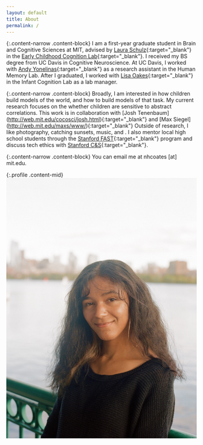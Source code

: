 ```yaml
---
layout: default
title: About
permalink: /
---
```


{:.content-narrow .content-block}
I am a first-year graduate student in Brain and Cognitive Sciences at MIT, advised by [Laura Schulz](https://eccl.mit.edu/laura-schulz-bio){:target="_blank"} in the [Early Childhood Cognition Lab](https://eccl.mit.edu/){:target="_blank"}.
I received my BS degree from UC Davis in Cognitive Neuroscience.
At UC Davis, I worked with [Andy Yonelinas](https://yonelinas.faculty.ucdavis.edu/people/){:target="_blank"} as a research assistant in the Human Memory Lab. After I graduated, I worked with [Lisa Oakes](https://mindbrain.ucdavis.edu/people/lmoakes){:target="_blank"} in the Infant Cognition Lab as a lab manager.

{:.content-narrow .content-block}
Broadly, I am interested in how children build models of the world, and how to build models of that task. My current research focuses on the whether children are sensitive to abstract correlations. This work is in collaboration with [Josh Tenenbaum] (http://web.mit.edu/cocosci/josh.html){:target="_blank"} and [Max Siegel] (http://web.mit.edu/maxs/www/){:target="_blank"}
Outside of research, I like photography, catching sunsets, music, and .
I also mentor local high school students through the [Stanford FAST](https://fast.stanford.edu/){:target="_blank"} program and discuss tech ethics with [Stanford C&S](https://stanford-cscs.github.io/){:target="_blank"}.

{:.content-narrow .content-block}
You can email me at nhcoates [at] mit.edu.

{:.profile .content-mid}
![profile](/imgs/nicole.png)
